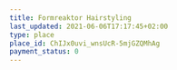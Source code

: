 ```yaml
---
title: Formreaktor Hairstyling
last_updated: 2021-06-06T17:17:45+02:00
type: place
place_id: ChIJx0uvi_wnsUcR-5mjGZQMhAg
payment_status: 0
---
```

